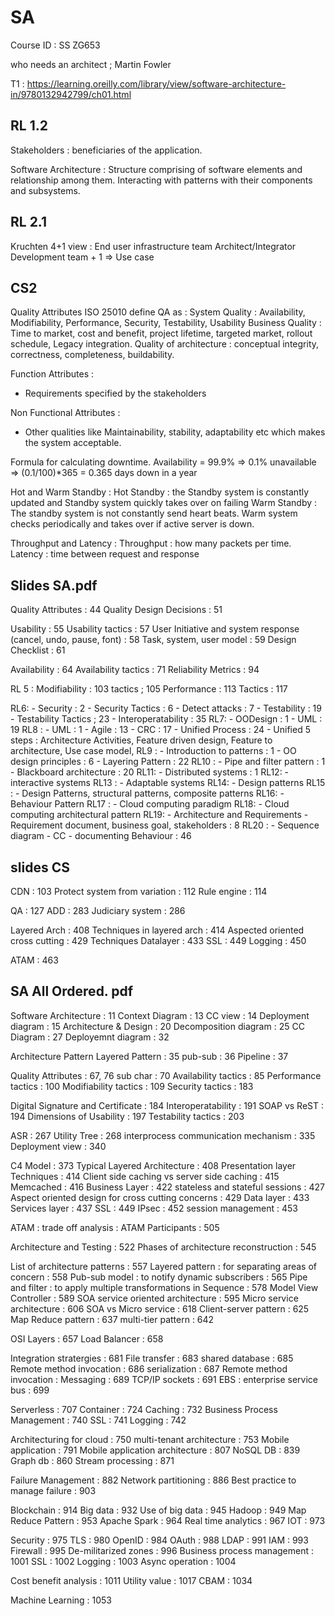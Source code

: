 # SA
Course ID : SS ZG653

who needs an architect ; Martin Fowler

T1 : https://learning.oreilly.com/library/view/software-architecture-in/9780132942799/ch01.html


## RL 1.2

Stakeholders : beneficiaries of the application.

Software Architecture : 
    Structure  comprising of software elements and relationship among them. Interacting with patterns with their components and subsystems.

## RL 2.1

Kruchten 4+1 view :
    End user
    infrastructure team
    Architect/Integrator
    Development team
    + 1 => Use case
## CS2 

Quality Attributes 
ISO 25010 define QA as : 
    System Quality : Availability, Modifiability, Performance, Security, Testability, Usability
    Business Quality : Time to market, cost and benefit, project lifetime, targeted market, rollout schedule, Legacy integration.
    Quality of architecture : conceptual integrity, correctness, completeness, buildability.

Function Attributes : 
- Requirements specified by the stakeholders

Non Functional Attributes :
- Other qualities like Maintainability, stability, adaptability etc which makes the system acceptable.

Formula for calculating downtime. 
    Availability = 99.9% => 0.1% unavailable => (0.1/100)*365 = 0.365 days down in a year

Hot and Warm Standby :
    Hot Standby : the Standby system is constantly updated and Standby system quickly takes over on failing
    Warm Standby : The standby system is not constantly send heart beats. Warm system checks periodically and takes over if active server is down.

Throughput and Latency :
    Throughput : how many packets per time.
    Latency : time between request and response 

## Slides SA.pdf

Quality Attributes : 44
Quality Design Decisions : 51

Usability : 55
Usability tactics : 57
User Initiative and system response (cancel, undo, pause, font) : 58 
Task, system, user model : 59
Design Checklist : 61

Availability : 64
Availability tactics : 71
Reliability Metrics : 94

RL 5 :
    Modifiability : 103
    tactics ; 105
    Performance : 113
    Tactics : 117

RL6:
    - Security : 2
    - Security Tactics : 6
    - Detect attacks : 7
    - Testability : 19
    - Testability Tactics ; 23
    - Interoperatability : 35
RL7:
    - OODesign : 1
    - UML : 19
RL8 :
    - UML : 1
    - Agile : 13
    - CRC : 17
    - Unified Process : 24
    - Unified 5 steps : Architecture Activities, Feature driven design, Feature to architecture, Use case model, 
RL9 :
    - Introduction to patterns : 1
    - OO design principles : 6
    - Layering Pattern : 22
RL10 :
    - Pipe and filter pattern : 1
    - Blackboard architecture : 20
RL11:
    - Distributed systems : 1
RL12:
    - interactive systems
RL13 :
    - Adaptable systems
RL14:
    - Design patterns
RL15 :
    - Design Patterns, structural patterns, composite patterns
RL16:
    - Behaviour Pattern
RL17 :
    - Cloud computing paradigm
RL18:
    - Cloud computing architectural pattern
RL19:
    - Architecture and Requirements
    - Requirement document, business goal, stakeholders : 8
RL20 :
    - Sequence diagram
    - CC
    - documenting Behaviour : 46


## slides CS 

CDN : 103
Protect system from variation : 112
Rule engine : 114

QA : 127
ADD : 283
Judiciary system : 286

Layered Arch : 408
Techniques in layered arch : 414
Aspected oriented cross cutting : 429
Techniques Datalayer : 433
SSL : 449
Logging : 450

ATAM : 463

## SA All Ordered. pdf

Software Architecture : 11
Context Diagram : 13
CC view : 14
Deployment diagram : 15
Architecture & Design : 20
Decomposition diagram : 25
CC Diagram : 27
Deployemnt diagram : 32

Architecture Pattern
    Layered Pattern : 35
    pub-sub : 36
    Pipeline : 37

Quality Attributes : 67, 76
    sub char : 70
Availability tactics : 85
Performance tactics : 100
Modifiability tactics : 109
Security tactics : 183

Digital Signature and Certificate : 184
Interoperatability : 191
SOAP vs ReST : 194
Dimensions of Usability : 197
Testability tactics : 203

ASR : 267
Utility Tree : 268
interprocess communication mechanism : 335
Deployment view : 340

C4 Model : 373
Typical Layered Architecture : 408
    Presentation layer Techniques : 414
    Client side caching vs server side caching : 415
    Memcached : 416
    Business Layer : 422
    stateless and stateful sessions : 427
    Aspect oriented design for cross cutting concerns : 429
    Data layer : 433
    Services layer : 437
    SSL : 449
    IPsec : 452
    session management : 453


ATAM : trade off analysis :
ATAM Participants : 505

Architecture and Testing : 522
Phases of architecture reconstruction : 545

List of architecture patterns : 557
Layered pattern : for separating areas of concern : 558
Pub-sub model : to notify dynamic subscribers : 565
Pipe and filter : to apply multiple transformations in Sequence : 578
Model View Controller : 589
SOA service oriented architecture : 595
Micro service architecture : 606
SOA vs Micro service : 618
Client-server pattern : 625
Map Reduce pattern : 637
multi-tier pattern : 642

OSI Layers : 657
Load Balancer : 658

Integration stratergies : 681
    File transfer : 683
    shared database : 685
    Remote method invocation : 686
    serialization : 687
    Remote method invocation : 
    Messaging : 689
    TCP/IP sockets : 691
    EBS : enterprise service bus : 699

Serverless : 707
Container : 724
Caching : 732
Business Process Management : 740
SSL : 741
Logging : 742

Architecturing for cloud : 750
multi-tenant architecture : 753
Mobile application : 791
Mobile application architecture : 807
NoSQL DB : 839
Graph db : 860
Stream processing : 871

Failure Management : 882
Network partitioning : 886
Best practice to manage failure : 903

Blockchain : 914
Big data : 932
Use of big data : 945
Hadoop : 949
Map Reduce Pattern : 953
Apache Spark : 964
Real time analytics : 967
IOT : 973

Security : 975
    TLS : 980
    OpenID : 984
    OAuth : 988
    LDAP : 991
    IAM : 993
    Firewall : 995
    De-militarized zones : 996
    Business process management : 1001
    SSL : 1002
    Logging : 1003
    Async operation : 1004

Cost benefit analysis : 1011
    Utility value : 1017
    CBAM : 1034

Machine Learning : 1053
